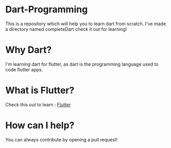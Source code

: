 # Dart-Programming
This is a repository which will help you to learn dart from scratch. I've made a directory named completeDart check it out for learning!

# Why Dart?
I'm learning dart for flutter, as dart is the programming language used to code flutter apps. 

# What is Flutter?
Check this out to learn : 
<a href = "https://flutter.dev/">Flutter</a>

# How can I help?
You can always contribute by opening a pull request!
